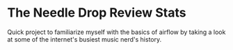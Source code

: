 # The Needle Drop Review Stats
 Quick project to familiarize myself with the basics of airflow by taking a look at some of the internet's busiest music nerd's history.

